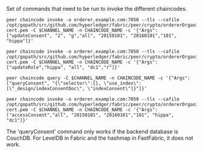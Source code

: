 Set of commands that need to be run to invoke the different chaincodes. 

```
peer chaincode invoke -o orderer.example.com:7050 --tls --cafile /opt/gopath/src/github.com/hyperledger/fabric/peer/crypto/ordererOrganizations/example.com/orderers/orderer.example.com/msp/tlscacerts/tlsca.example.com-cert.pem -C $CHANNEL_NAME -n CHAINCODE_NAME -c '{"Args":["updateConsent", "2", "g","all", "20150101", "20160101","101", "hippa"]}'

peer chaincode invoke -o orderer.example.com:7050 --tls --cafile /opt/gopath/src/github.com/hyperledger/fabric/peer/crypto/ordererOrganizations/example.com/orderers/orderer.example.com/msp/tlscacerts/tlsca.example.com-cert.pem -C $CHANNEL_NAME -n CHAINCODE_NAME -c '{"Args":["updateRole","hippa", "all", "dc1","r"]}'

peer chaincode query -C $CHANNEL_NAME -n CHAINCODE_NAME -c '{"Args":["queryConsent", "{\"selector\":{}, \"use_index\":[\"_design/indexConsentDoc\", \"indexConsent\"]}"]}'

peer chaincode invoke -o orderer.example.com:7050 --tls --cafile /opt/gopath/src/github.com/hyperledger/fabric/peer/crypto/ordererOrganizations/example.com/orderers/orderer.example.com/msp/tlscacerts/tlsca.example.com-cert.pem -C $CHANNEL_NAME -n CHAINCODE_NAME -c '{"Args":["accessConsent","all", "20150101", "20160101","101", "hippa", "dc1"]}'

```

The 'queryConsent' command only works if the backend database is CouchDB. For LevelDB in Fabric and the hashmap in FastFabric, it does not work.
